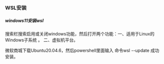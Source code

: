### WSL安装

##### windows11安装wsl

搜索栏搜索启用或关闭windows功能，然后打开两个功能：一、适用于Linux的Windows子系统 。 二、虚拟机平台。

微软商城下载Ubuntu20.04.6，然后powershell里面输入 命令wsl --update  成功安装。



